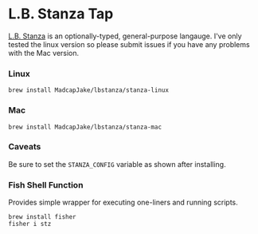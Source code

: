 # L.B. Stanza Tap

[L.B. Stanza](http://lbstanza.org) is an optionally-typed, general-purpose langauge.  I've only tested the linux version so please submit issues if you have any problems with the Mac version.


### Linux
```fish
brew install MadcapJake/lbstanza/stanza-linux
```

### Mac
```fish
brew install MadcapJake/lbstanza/stanza-mac
```

### Caveats

Be sure to set the `STANZA_CONFIG` variable as shown after installing.

### Fish Shell Function

Provides simple wrapper for executing one-liners and running scripts.

```fish
brew install fisher
fisher i stz
```
